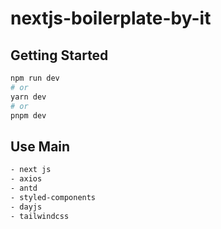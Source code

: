 # nextjs-boilerplate-by-it

## Getting Started

```bash
npm run dev
# or
yarn dev
# or
pnpm dev
```

## Use Main

```bash
- next js
- axios
- antd
- styled-components
- dayjs
- tailwindcss
```